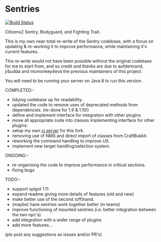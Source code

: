 # Sentries
[![Build Status](http://jabelpeeps.org/jenkins/buildStatus/icon?job=Sentries)](http://jabelpeeps.org/jenkins/job/Sentries)

Citizens2 Sentry, Bodyguard, and Fighting Trait.

This is my own near-total re-write of the Sentry codebase, with a focus on updating & re-working it to improve performance, while maintaining it's current features.

This re-write would not have been possible without the original codebase for me to start from, and so credit and thanks are due to aufdemrand, jrbudda and mcmonkey4eva the previous maintainers of this project.

You will need to be running your server on Java 8 to run this version. 

COMPLETED:-
* tidying codebase up for readability.
* updated the code to remove uses of deprecated methods from dependencies. (re-done for 1.9 & 1.10!)
* define and implement interface for integration with other plugins
* move all appropriate code into classes implementing interface for other plugins.
* setup my own [ci server](https://jabelpeeps.org/jenkins/job/Sentries/) for this fork. 
* removing use of NMS and direct import of classes from CraftBukkit.
* reworking the command handling to improve UX.
* implement new target handling/selection system.

ONGOING:-
* re-organising the code to improve performance in critical sections.
* fixing bugs

TODO:-
* support spigot 1.11
* expand readme giving more details of features (old and new)
* make better use of the second (off)hand.
* (maybe) have sentries work together better (in teams)
* improve functioning of mounted sentries (i.e. better integration between the two npc's)
* add integration with a wider range of plugins 
* add more features... 

(pls post any suggestions as issues and/or PR's)
